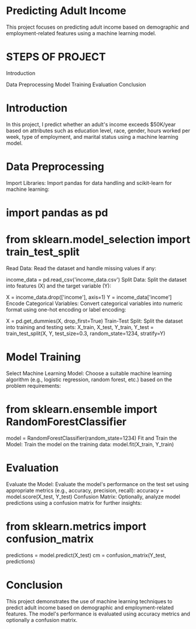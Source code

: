 
# Predicting Adult Income
This project focuses on predicting adult income based on demographic and employment-related features using a machine learning model.

# STEPS OF PROJECT
Introduction

Data Preprocessing
Model Training
Evaluation
Conclusion

# Introduction
In this project, I predict whether an adult's income exceeds $50K/year based on attributes such as education level, race, gender, hours worked per week, type of employment, and marital status using a machine learning model.

# Data Preprocessing
Import Libraries: Import pandas for data handling and scikit-learn for machine learning:

# import pandas as pd
# from sklearn.model_selection import train_test_split
Read Data: Read the dataset and handle missing values if any:

income_data = pd.read_csv('income_data.csv')
Split Data: Split the dataset into features (X) and the target variable (Y):

X = income_data.drop(['income'], axis=1)
Y = income_data['income']
Encode Categorical Variables: Convert categorical variables into numeric format using one-hot encoding or label encoding:

X = pd.get_dummies(X, drop_first=True)
Train-Test Split: Split the dataset into training and testing sets:
X_train, X_test, Y_train, Y_test = train_test_split(X, Y, test_size=0.3, random_state=1234, stratify=Y)

# Model Training
Select Machine Learning Model: Choose a suitable machine learning algorithm (e.g., logistic regression, random forest, etc.) based on the problem requirements:

# from sklearn.ensemble import RandomForestClassifier
model = RandomForestClassifier(random_state=1234)
Fit and Train the Model: Train the model on the training data:
model.fit(X_train, Y_train)

# Evaluation
Evaluate the Model: Evaluate the model's performance on the test set using appropriate metrics (e.g., accuracy, precision, recall):
accuracy = model.score(X_test, Y_test)
Confusion Matrix: Optionally, analyze model predictions using a confusion matrix for further insights:

# from sklearn.metrics import confusion_matrix
predictions = model.predict(X_test)
cm = confusion_matrix(Y_test, predictions)

# Conclusion
This project demonstrates the use of machine learning techniques to predict adult income based on demographic and employment-related features. The model's performance is evaluated using accuracy metrics and 
optionally a confusion matrix.

